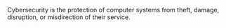 Cybersecurity is the protection of computer systems from theft, damage, disruption, or misdirection of their service.
